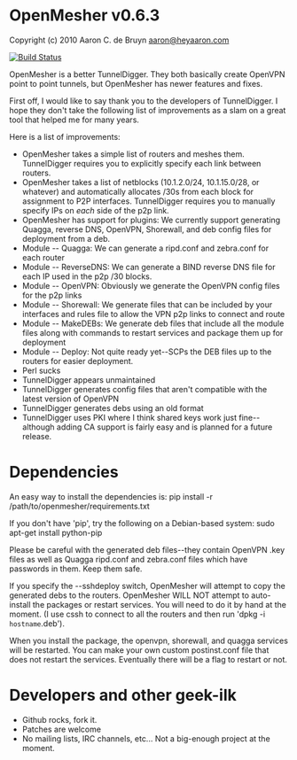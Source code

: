 OpenMesher v0.6.3
=================
Copyright (c) 2010 Aaron C. de Bruyn <aaron@heyaaron.com>

[![Build Status](https://travis-ci.org/heyaaron/openmesher.png?branch=develop)](https://travis-ci.org/heyaaron/openmesher)

OpenMesher is a better TunnelDigger.  They both basically create OpenVPN point to point tunnels, but OpenMesher has newer features and fixes.

First off, I would like to say thank you to the developers of TunnelDigger.  I hope they don't take the following list of improvements as a slam on a great tool that helped me for many years.

Here is a list of improvements:

* OpenMesher takes a simple list of routers and meshes them.  TunnelDigger requires you to explicitly specify each link between routers.
* OpenMesher takes a list of netblocks (10.1.2.0/24, 10.1.15.0/28, or whatever) and automatically allocates /30s from each block for assignment to P2P interfaces.  TunnelDigger requires you to manually specify IPs on *each* side of the p2p link.
* OpenMesher has support for plugins:  We currently support generating Quagga, reverse DNS, OpenVPN, Shorewall, and deb config files for deployment from a deb.
* Module -- Quagga: We can generate a ripd.conf and zebra.conf for each router
* Module -- ReverseDNS: We can generate a BIND reverse DNS file for each IP used in the p2p /30 blocks.
* Module -- OpenVPN: Obviously we generate the OpenVPN config files for the p2p links
* Module -- Shorewall: We generate files that can be included by your interfaces and rules file to allow the VPN p2p links to connect and route
* Module -- MakeDEBs: We generate deb files that include all the module files along with commands to restart services and package them up for deployment
* Module -- Deploy: Not quite ready yet--SCPs the DEB files up to the routers for easier deployment.
* Perl sucks
* TunnelDigger appears unmaintained
* TunnelDigger generates config files that aren't compatible with the latest version of OpenVPN
* TunnelDigger generates debs using an old format
* TunnelDigger uses PKI where I think shared keys work just fine--although adding CA support is fairly easy and is planned for a future release.


Dependencies
============
An easy way to install the dependencies is:
    pip install -r /path/to/openmesher/requirements.txt

If you don't have 'pip', try the following on a Debian-based system:
    sudo apt-get install python-pip

Please be careful with the generated deb files--they contain OpenVPN .key files as well as Quagga ripd.conf and zebra.conf files which have passwords in them.  Keep them safe.

If you specify the --sshdeploy switch, OpenMesher will attempt to copy the generated debs to the routers.
OpenMesher WILL NOT attempt to auto-install the packages or restart services.  You will need to do it by hand at the moment.  (I use cssh to connect to all the routers and then run 'dpkg -i `hostname`.deb').

When you install the package, the openvpn, shorewall, and quagga services will be restarted.  You can make your own custom postinst.conf file that does not restart the services.  Eventually there will be a flag to restart or not.

Developers and other geek-ilk
=============================
* Github rocks, fork it.
* Patches are welcome
* No mailing lists, IRC channels, etc...  Not a big-enough project at the moment.

